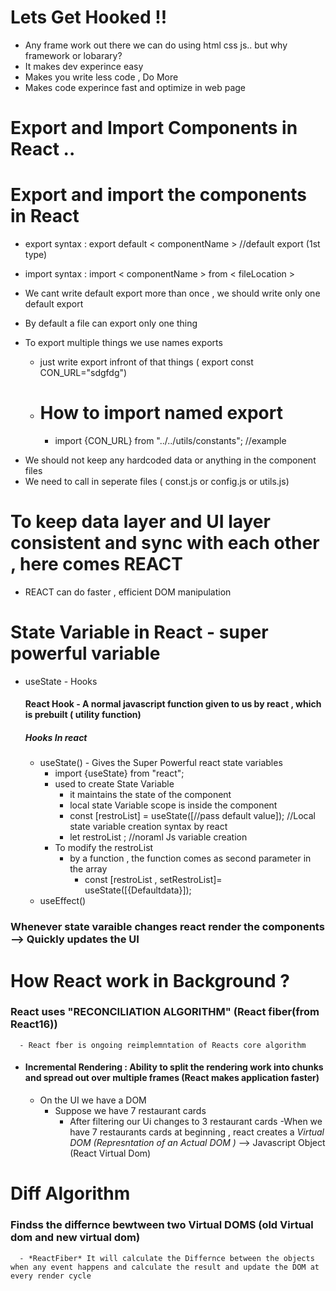 # Lets Get Hooked !!

- Any frame work out there we can do using html css js.. but why framework or lobarary?
- It makes dev experince easy 
- Makes you write less code , Do More
- Makes code experince fast and optimize in web page 

# Export and Import Components in React ..

# Export and import the components in React

- export syntax :   export default < componentName >          //default export (1st type)
- import syntax : import < componentName > from < fileLocation >

- We cant write default export more than once , we should write only one default export 
- By default a file can export only one thing 
- To export multiple things we use names exports     
  -  just write export infront of that things    ( export const CON_URL="sdgfdg")
  -   # How to import named export
      -   import {CON_URL} from "../../utils/constants";            //example

* We should not keep any hardcoded data or anything in the component files
* We need to call in seperate files ( const.js or config.js or utils.js)
  
# To keep data layer and UI layer consistent and sync with each other , here comes REACT
- REACT can do faster , efficient DOM manipulation

# State Variable in React - super powerful variable
- useState - Hooks
   ####  React Hook - A normal javascript function given to us by react , which is prebuilt ( utility function)
    ##### Hooks In react 
    - useState() - Gives the Super Powerful react state variables
        - import {useState} from "react";
        - used to create State Variable 
          - it maintains the state of the component
          - local state Variable scope is inside the component
          - const [restroList] = useState([//pass default value]);   //Local state variable creation syntax by react
          - let restroList ;    //noraml Js variable creation
      - To modify the restroList 
        - by a function , the function comes as second parameter in the array 
          - const [restroList , setRestroList]= useState([{Defaultdata}]);
    - useEffect()
### Whenever state varaible changes react render the components --> Quickly updates the UI

# How React work in Background ?
  ### React uses "RECONCILIATION ALGORITHM" (React fiber(from React16))
      - React fber is ongoing reimplemntation of Reacts core algorithm
  - #### Incremental Rendering : Ability to split the rendering work into chunks and spread out over multiple frames  (React makes application faster)
    - On the UI we have a DOM 
      - Suppose we have 7 restaurant cards
        - After filtering our Ui changes to 3 restaurant cards
      -When we have 7 restaurants cards at beginning , react creates a  *Virtual DOM (Represntation of an Actual DOM )* --> Javascript Object (React Virtual Dom)

# Diff Algorithm
  ### Findss the differnce bewtween two Virtual DOMS (old Virtual dom and new virtual dom)
      - *ReactFiber* It will calculate the Differnce between the objects when any event happens and calculate the result and update the DOM at every render cycle
  